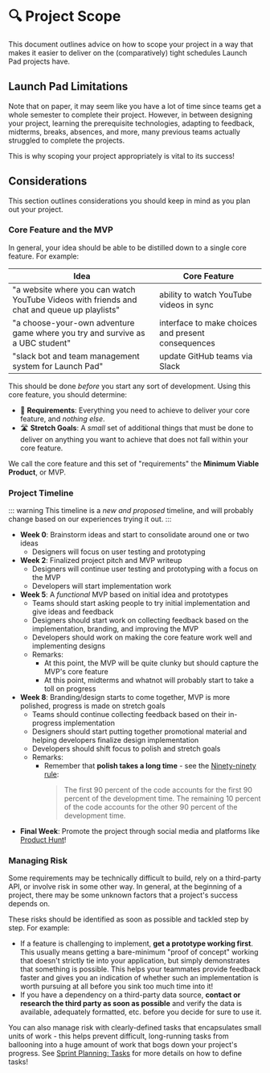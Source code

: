 # 🔍 Project Scope <Badge type="tip" text="updated"/>

This document outlines advice on how to scope your project in a way that makes it easier to deliver on the (comparatively) tight schedules Launch Pad projects have.

## Launch Pad Limitations

Note that on paper, it may seem like you have a lot of time since teams get a whole semester to complete their project. However, in between designing your project, learning the prerequisite technologies, adapting to feedback, midterms, breaks, absences, and more, many previous teams actually struggled to complete the projects.

This is why scoping your project appropriately is vital to its success!

## Considerations

This section outlines considerations you should keep in mind as you plan out your project.

### Core Feature and the MVP

In general, your idea should be able to be distilled down to a single core feature. For example:

| Idea | Core Feature |
|------|--------------|
| "a website where you can watch YouTube Videos with friends and chat and queue up playlists" | ability to watch YouTube videos in sync
| "a choose-your-own adventure game where you try and survive as a UBC student" | interface to make choices and present consequences
| "slack bot and team management system for Launch Pad" | update GitHub teams via Slack

This should be done *before* you start any sort of development. Using this core feature, you should determine:

* 💪 **Requirements**: Everything you need to achieve to deliver your core feature, and *nothing else*.
* 🛣 **Stretch Goals**: A *small* set of additional things that must be done to deliver on anything you want to achieve that does not fall within your core feature.

We call the core feature and this set of "requirements" the **Minimum Viable Product**, or MVP.

### Project Timeline

::: warning
This timeline is a *new and proposed* timeline, and will probably change based on our experiences trying it out.
:::

* **Week 0**: Brainstorm ideas and start to consolidate around one or two ideas
  * Designers will focus on user testing and prototyping
* **Week 2**: Finalized project pitch and MVP writeup
  * Designers will continue user testing and prototyping with a focus on the MVP
  * Developers will start implementation work
* **Week 5**: A *functional* MVP based on initial idea and prototypes
  * Teams should start asking people to try initial implementation and give ideas and feedback
  * Designers should start work on collecting feedback based on the implementation, branding, and improving the MVP
  * Developers should work on making the core feature work well and implementing designs
  * Remarks:
    * At this point, the MVP will be quite clunky but should capture the MVP's core feature
    * At this point, midterms and whatnot will probably start to take a toll on progress
* **Week 8**: Branding/design starts to come together, MVP is more polished, progress is made on stretch goals
  * Teams should continue collecting feedback based on their in-progress implementation
  * Designers should start putting together promotional material and helping developers finalize design implementation
  * Developers should shift focus to polish and stretch goals
  * Remarks:
    * Remember that **polish takes a long time** - see the [Ninety-ninety rule](https://en.wikipedia.org/wiki/Ninety-ninety_rule):
      > The first 90 percent of the code accounts for the first 90 percent of the development time. The remaining 10 percent of the code accounts for the other 90 percent of the development time.
* **Final Week**: Promote the project through social media and platforms like [Product Hunt](https://www.producthunt.com/)!

### Managing Risk

Some requirements may be technically difficult to build, rely on a third-party API, or involve risk in some other way. In general, at the beginning of a project, there may be some unknown factors that a project's success depends on.

These risks should be identified as soon as possible and tackled step by step. For example:

* If a feature is challenging to implement, **get a prototype working first**. This usually means getting a bare-minimum "proof of concept" working that doesn't strictly tie into your application, but simply demonstrates that something is possible. This helps your teammates provide feedback faster and gives you an indication of whether such an implementation is worth pursuing at all before you sink too much time into it!
* If you have a dependency on a third-party data source, **contact or research the third party as soon as possible** and verify the data is available, adequately formatted, etc. before you decide for sure to use it.

You can also manage risk with clearly-defined tasks that encapsulates small units of work - this helps prevent difficult, long-running tasks from ballooning into a huge amount of work that bogs down your project's progress. See [Sprint Planning: Tasks](./sprints.md#tasks) for more details on how to define tasks!
